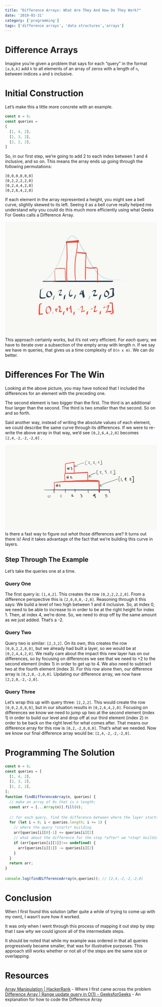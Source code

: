 ```yaml
---
title: "Difference Arrays: What Are They And How Do They Work?"
date: '2019-01-31'
category: ['programming']
tags: ['difference arrays', 'data structures','arrays']
---
```


# Difference Arrays

Imagine you’re given a problem that says for each “query” in the format `[a,b,k]` add `k` to all elements of an array of zeros with a length of `n`, between indices `a` and `b` inclusive.

# Initial Construction
Let’s make this a little more concrete with an example.
``` js
const n = 6;
const queries =
[
  [1, 4, 2],
  [2, 3, 2],
  [2, 2, 2],
]
```
So, in our first step, we’re going to add 2 to each index between 1 and 4 inclusive, and so on. This means the array ends up going through the following permutations:
```
[0,0,0,0,0,0]
[0,2,2,2,2,0]
[0,2,4,4,2,0]
[0,2,6,4,2,0]
```
If each element in the array represented a height, you might see a bell curve, slightly skewed to its left. Seeing it as a bell curve really helped me understand *why* you could do this much more efficiently using what Geeks For Geeks calls a Difference Array.

![](Difference%20Arrays/bell-curve-view.png)
This approach certainly works, but it’s not very efficient. For *each* query, we have to iterate over a subsection of the empty array with length n. If we say we have m queries, that gives us a time complexity of `O(n x m)`. We can do better.

# Differences For The Win
Looking at the above picture, you may have noticed  that I included the differences for an element with the preceding one.

The second element is two bigger than the first. The third is an additional four larger than the second. The third is two *smaller* than the second. So on and so forth.

Said another way, instead of writing the absolute values of each element, we could describe the same curve through its differences. If we were to re-write the above array in that way, we’d see `[0,2,6,4,2,0]` becomes `[2,4,-2,-2,-2,0]` .

![](Difference%20Arrays/layers-view.png)
Is there a fast way to figure out *what* those differences are? It turns out there is! And it takes advantage of the fact that we’re building this curve in layers.

## Step Through The Example
Let’s take the queries one at a time.

### Query One
The first query is: `[1,4,2]`. This  creates the row `[0,2,2,2,2,0]`.
From a difference perspective this is  `[2,0,0,0,-2,0]`.
Reasoning through it this says: We build a level of two high between 1 and 4 inclusive. So, at index 0, we need to be able to increase to in order to be at the right height for index 1. Then, at index 4, we’re done. So, we need to drop off by the same amount as we just added. That’s a -2.

### Query Two
Query two is similar: `[2,3,2]`.
On its own, this creates the row `[0,0,2,2,0,0]`, but we already had built a layer, so we would be at `[0,2,4,4,2,0]`.
We really care about the impact this new layer has on our differences, so by focusing on differences we see that we need to +2 to the second element (index 1) in order to get up to 4. We also need to subtract two at the fourth element (index 3).
For this row alone then, our difference array is `[0,2,0,-2,0,0]`. Updating our difference array, we now have `[2,2,0,-2,-2,0]`.

### Query Three
Let’s wrap this up with query three: `[2,2,2]`.
This would create the row `[0,0,2,0,0,0]`, but in our situation results in `[0,2,6,4,2,0]`.
Focusing on differences we know we need to jump up two at the second element (index 1) in order to build our level and drop off at our third element (index 2) in order to be back on the right level for what comes after.
That means our difference array for this row is `[0,2,-2,0,0,0]`.
That’s what we needed. Now we know our final difference array would be: `[2,4,-2,-2,-2,0]`.

# Programming The Solution
```js
const n = 6;
const queries = [
  [1, 4, 2],
  [2, 3, 2],
  [2, 2, 2],
];
function findDifferenceArray(n, queries) {
  // make an array of 0s that is n length;
  const arr = [...Array(n)].fill(0);

  // for each query, find the difference between where the layer starts and the preceding step
  for (let i = 0; i < queries.length; i += 1) {
    // where the query *starts* building
    arr[queries[i][0]-1] += queries[i][2]
    // what about the difference for the step *after* we *stop* building?
    if (arr[queries[i][1]]!== undefined) {
      arr[queries[i][1]] -= queries[i][2]
    }
  }
  return arr;
}

console.log(findDifferenceArray(n,queries)); // [2,4,-2,-2,-2,0]
```

# Conclusion
When I first found this solution (after quite a while of trying to come up with my own), I wasn’t sure how it worked.

It was only when I went through this process of mapping it out step by step that I saw *why* we could ignore all of the intermediate steps.

It should be noted that while my example was ordered in that all queries progressively became smaller, that was for illustrative purposes. This approach still works whether or not all of the steps are the same size or overlapping.

# Resources
[Array Manipulation | HackerRank](https://www.hackerrank.com/challenges/crush/problem) - Where I first came across the problem
[Difference Array | Range update query in O(1) - GeeksforGeeks](https://www.geeksforgeeks.org/difference-array-range-update-query-o1/) - An explanation for *how* to code the Difference Array